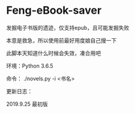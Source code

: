 # Feng-eBook-saver
发掘电子书版的遗迹，仅支持epub，且可能发掘失败

本意是救急，所以使用前最好用度娘自己搜一下

此脚本天知道什么时候会失效，凑合用吧


环境：Python 3.6.5

命令： ./novels.py -i <书名>


更新日志：

2019.9.25 最初版 
